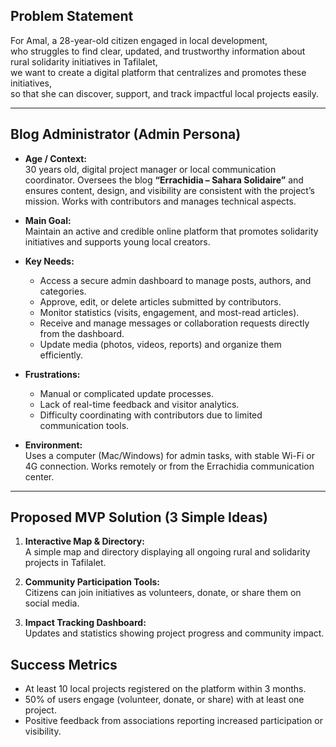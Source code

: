 ## Problem Statement

For Amal, a 28-year-old citizen engaged in local development,  
who struggles to find clear, updated, and trustworthy information about rural solidarity initiatives in Tafilalet,  
we want to create a digital platform that centralizes and promotes these initiatives,  
so that she can discover, support, and track impactful local projects easily.

---

## Blog Administrator (Admin Persona)

- **Age / Context:**  
  30 years old, digital project manager or local communication coordinator. Oversees the blog **“Errachidia – Sahara Solidaire”** and ensures content, design, and visibility are consistent with the project’s mission. Works with contributors and manages technical aspects.

- **Main Goal:**  
  Maintain an active and credible online platform that promotes solidarity initiatives and supports young local creators.

- **Key Needs:**

  - Access a secure admin dashboard to manage posts, authors, and categories.
  - Approve, edit, or delete articles submitted by contributors.
  - Monitor statistics (visits, engagement, and most-read articles).
  - Receive and manage messages or collaboration requests directly from the dashboard.
  - Update media (photos, videos, reports) and organize them efficiently.

- **Frustrations:**

  - Manual or complicated update processes.
  - Lack of real-time feedback and visitor analytics.
  - Difficulty coordinating with contributors due to limited communication tools.

- **Environment:**  
  Uses a computer (Mac/Windows) for admin tasks, with stable Wi-Fi or 4G connection. Works remotely or from the Errachidia communication center.

---

## Proposed MVP Solution (3 Simple Ideas)

1. **Interactive Map & Directory:**  
   A simple map and directory displaying all ongoing rural and solidarity projects in Tafilalet.

2. **Community Participation Tools:**  
   Citizens can join initiatives as volunteers, donate, or share them on social media.

3. **Impact Tracking Dashboard:**  
   Updates and statistics showing project progress and community impact.

## Success Metrics

- At least 10 local projects registered on the platform within 3 months.
- 50% of users engage (volunteer, donate, or share) with at least one project.
- Positive feedback from associations reporting increased participation or visibility.
